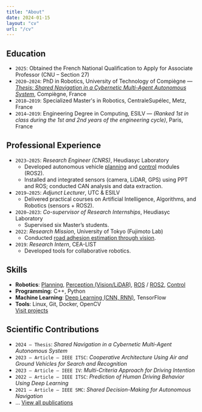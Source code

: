 ```yaml
---
title: "About"
date: 2024-01-15
layout: "cv"
url: "/cv"
---
```


## <i class="bi bi-mortarboard me-3"></i> Education  
- `2025`: Obtained the French National Qualification to Apply for Associate Professor (CNU – Section 27)  
- `2020–2024`: PhD in Robotics, University of Technology of Compiègne — *[Thesis: Shared Navigation in a Cybernetic Multi-Agent Autonomous System](/articles/article_thesis/)*, Compiègne, France  
- `2018–2019`: Specialized Master's in Robotics, CentraleSupélec, Metz, France  
- `2014–2019`: Engineering Degree in Computing, ESILV — *(Ranked 1st in class during the 1st and 2nd years of the engineering cycle)*, Paris, France  

## <i class="bi bi-briefcase me-3"></i> Professional Experience  
- `2023–2025`: *Research Engineer (CNRS)*, Heudiasyc Laboratory  
  - Developed autonomous vehicle [planning](/projects/project_autosys_local-planning/) and [control](/projects/project_autosys_control/) modules (ROS2).  
  - Installed and integrated sensors (camera, LiDAR, GPS) using PPT and ROS; conducted CAN analysis and data extraction.  
- `2019–2025`: *Adjunct Lecturer*, UTC & ESILV  
  - Delivered practical courses on Artificial Intelligence, Algorithms, and Robotics (sensors + ROS2).  
- `2020–2023`: *Co-supervisor of Research Internships*, Heudiasyc Laboratory  
  - Supervised six Master’s students.  
- `2022`: *Research Mission*, University of Tokyo (Fujimoto Lab)  
  - Conducted [road adhesion estimation through vision](/projects/project_friction-detection/).  
- `2019`: *Research Intern*, CEA-LIST  
  - Developed tools for collaborative robotics.  

## <i class="bi bi-laptop me-3"></i> Skills  
- **Robotics**: [Planning](/tags/planning_navigation/), [Perception (Vision/LiDAR)](/tags/sensing_perception), [ROS](/tags/ros) / [ROS2](/tags/ros2), [Control](/tags/control_optimization/)  
- **Programming**: C++, Python  
- **Machine Learning**: [Deep Learning (CNN, RNN)](/tags/ai_ml), TensorFlow  
- **Tools**: Linux, Git, Docker, OpenCV
<br/><i class="bi bi-motherboard"></i> [Visit projects](/projects/)

## <i class="bi bi-book-half me-3"></i> Scientific Contributions  
- `2024 – Thesis`: *Shared Navigation in a Cybernetic Multi-Agent Autonomous System*  
- `2023 – Article – IEEE ITSC`: *Cooperative Architecture Using Air and Ground Vehicles for Search and Recognition*  
- `2023 – Article – IEEE IV`: *Multi-Criteria Approach for Driving Intention*  
- `2022 – Article – IEEE ITSC`: *Prediction of Human Driving Behavior Using Deep Learning*  
- `2021 – Article – IEEE SMC`: *Shared Decision-Making for Autonomous Navigation*  
- … <i class="bi bi-journal-text"></i> [View all publications](/articles/)
